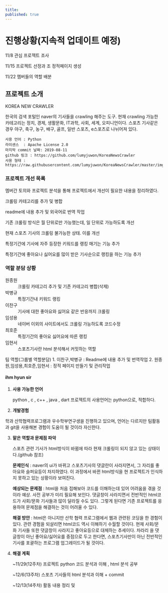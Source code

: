 ```yaml
---
title: 
published: true
---
```


# [](#header-1)진행상황(지속적 업데이트 예정)
11/8 관심 프로젝트 조사

11/15 프로젝트 선정과 조 정적페이지 생성

11/22 멤버들의 역할 배분



## [](#header-2)프로젝트 소개

  KOREA NEW CRAWLER
   
   한국의 검색 포털인 naver의 기사들을 crawling 해주는 도구.
   현재 crawling 가능한 카테고리는 정치, 경제, 생활문화, IT과학, 사회, 세계, 오피니언이다.
    스포츠 기사같은 경우 야구, 축구, 농구, 배구, 골프, 일반 스포츠, e스포츠로 나뉘어져 있다.
    
    사용 언어 : Python
    라이센스  : Apache License 2.0
    마지막 commit 날짜: 2019-08-11
    github 링크 : https://github.com/lumyjuwon/KoreaNewsCrawler
    사용 형태 : https://raw.githubusercontent.com/lumyjuwon/KoreaNewsCrawler/master/img/article_result.PNG
    
### [](#header-3)프로젝트 개선 목록
 멤버간 토의와 프로젝트 분석을 통해 프로젝트에서 개선이 필요한 내용을 정리하였다.
 
 크롤링 카테고리를 추가 및 병합
 
 readme에  내용 추가 및 외국어로 번역 작업
 
 기존 크롤링 방식은 월 단위로만 가능했는데, 일 단위로 가능하도록 개선
 
 현재 스포츠 기사의 크롤링 불가능한 상태. 이를 개선
 
 특정기간에 기사에 자주 등장한 키워드를 랭킹 매기는 기능 추가
 
 특정기간에 좋아요나 싫어요를 많이 받은 기사순으로 랭킹을 하는 기능 추가
    

### [](#header-4)역할 분담 상황
<dl>
<dt>원종원</dt>
<dd>크롤링 카테고리 추가 및 기존 카테고리 병합(삭제)</dd>
<dt>박병규</dt>
<dd>특정기간내 키워드 랭킹</dd>
<dt>이찬구</dt>
<dd>기사에 대한 좋아요와 싫어요 같은 반응까지 크롤링</dd>
<dt>임성용</dt>
<dd>네이버 이외의 사이트에서도 크롤링 가능하도록 코드수정 </dd>
<dt>최호준</dt>
<dd>특정기간의 좋아요 싫어요에 따른 랭킹</dd>
<dt>임현서</dt>
<dd>스포츠기사란 html 분석해서 커밋하는 역할</dd>
</dl>
팀 역할(그룹별 역할분담)
1. 이찬구,박병규  : Readme에 내용 추가 및 번역작업 
2. 원종원,임성용,최호준,임현서  : 정적 페이지 만들기 및 관리작업 

#### [](#header-5)ihm hyun sir

1. **사용 가능한 언어** 

   python , c , c++ , java , dart  프로젝트의 사용언어는 python으로, 적합하다.
2. **개발경험**

  학과 산학협력프로그램과 우수학부연구생을 진행하고 있으며, 언어는 다르지만 팀활동과 git을 사용해본 경험이 도움이 될 것이라 자신한다.
  
3. **맡은 역할과 문제점 파악** 

   스포츠 관련 기사가 html방식이 바뀜에 따라 현재 크롤링이 되지 않고 있는 상태이다.(github 참조)
   
   **문제인식** : naver의 ui가 바뀌고 스포츠기사의 댓글란이 사라지면서, 그 자리를 좋아요와 슬퍼요등이 차지하였다. 이 과정에서 바뀐 html방식을 현 프로젝트가 인식하지 못하고 있는 상황이라 보여진다.
                  
   **예상되는 문제점** : html을 처음 접해보아 코드를 이해하는데 있어 어려움을 겪을 것이라 예상. 사전 공부가 미리 필요해 보인다. 댓글창이 사라지면서 전반적인 html코드가 사회/문화 기사들과 많이 달라질 수도 있다. 그렇게 된다면 기존 프로젝트를 응용하여 문제점을 해결하는 것이 어려울 수 있다.
                    
   **해결 방안** : html은 아니지만 산학 협력 프로그램에서 웹과 관련된 코딩을 한 경험이 있다. 관련 경험을 되살리면 html코드 역시 이해하기 수월할 것이다. 현재 사회/문화 기사들 또한 댓글창이 사라지고 좋아요등으로 대체하는 추세이다. 차라리 을 댓글창이 아닌 좋아요/싫어요를 중점으로 두고 한다면, 스포츠기사만이 아닌 전반적인 기사를 포괄하는 프로그램 업그레이드가 될 것이다.

4. **해결 계획**

    ~11/29(12주차) 프로젝트 python 코드 분석과 이해 , html 분석 공부
    
    ~12/6(13주차) 스포츠 기사들의 html 분석과 이해 + commit
    
    ~12/13(14주차) 활동 내용 정리 및  
    


